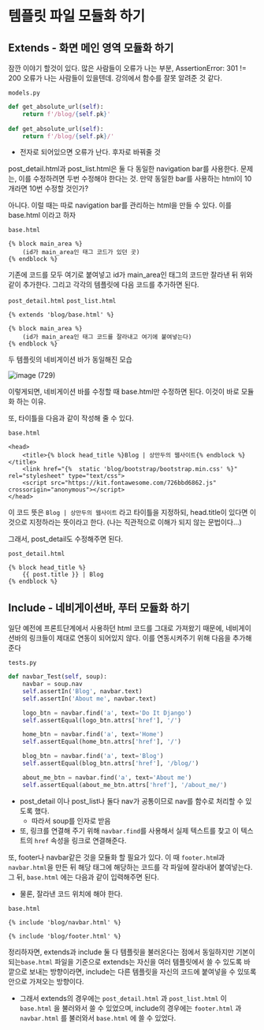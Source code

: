 # 템플릿 파일 모듈화 하기

## Extends - 화면 메인 영역 모듈화 하기

잠깐 이야기 할것이 있다. 많은 사람들이 오류가 나는 부분, AssertionError: 301 != 200 오류가 나는 사람들이 있을텐데. 강의에서 함수를 잘못 알려준 것 같다.

`models.py`

```python
def get_absolute_url(self):
    return f'/blog/{self.pk}'
    
def get_absolute_url(self):
    return f'/blog/{self.pk}/'
```

* 전자로 되어있으면 오류가 난다. 후자로 바꿔줄 것



post\_detail.html과 post\_list.html은 둘 다 동일한 navigation bar를 사용한다. 문제는, 이를 수정하려면 두번 수정해야 한다는 것. 만약 동일한 bar를 사용하는 html이 10개라면 10번 수정할 것인가?

아니다. 이럴 때는 따로 navigation bar를 관리하는 html을 만들 수 있다. 이를 base.html 이라고 하자

`base.html`

```markup
{% block main_area %}
    (id가 main_area인 태그 코드가 있던 곳)
{% endblock %}
```

기존에 코드를 모두 여기로 붙여넣고 id가 main\_area인 태그의 코드만 잘라낸 뒤 위와 같이 추가한다. 그리고 각각의 템플릿에 다음 코드를 추가하면 된다.

`post_detail.html` `post_list.html`

```markup
{% extends 'blog/base.html' %}

{% block main_area %}
    (id가 main_area인 태그 코드를 잘라내고 여기에 붙여넣는다)
{% endblock %}
```



두 템플릿의 네비게이션 바가 동일해진 모습

![image (729)](https://user-images.githubusercontent.com/45033215/128025131-fb2e1593-bd48-43a6-9994-cec6f31b58ff.png)



이렇게되면, 네비게이션 바를 수정할 때 base.html만 수정하면 된다. 이것이 바로 모듈화 하는 이유.



또, 타이틀을 다음과 같이 작성해 줄 수 있다.

`base.html`

```markup
<head>
    <title>{% block head_title %}Blog | 상만두의 웹사이트{% endblock %}</title>
    <link href="{%  static 'blog/bootstrap/bootstrap.min.css' %}" rel="stylesheet" type="text/css">
    <script src="https://kit.fontawesome.com/726bbd6862.js" crossorigin="anonymous"></script>
</head>
```

이 코드 뜻은 `Blog | 상만두의 웹사이트` 라고 타이틀을 지정하되, head.title이 있다면 이 것으로 지정하라는 뜻이라고 한다. \(나는 직관적으로 이해가 되지 않는 문법이다...\)

그래서, post\_detail도 수정해주면 된다.

`post_detail.html`

```markup
{% block head_title %}
    {{ post.title }} | Blog
{% endblock %}
```





## Include - 네비게이션바, 푸터 모듈화 하기

일단 예전에 프론트단계에서 사용하던 html 코드를 그대로 가져왔기 때문에, 네비게이션바의 링크들이 제대로 연동이 되어있지 않다. 이를 연동시켜주기 위해 다음을 추가해준다

`tests.py`

```python
def navbar_Test(self, soup):
    navbar = soup.nav
    self.assertIn('Blog', navbar.text)
    self.assertIn('About me', navbar.text)

    logo_btn = navbar.find('a', text='Do It Django')
    self.assertEqual(logo_btn.attrs['href'], '/')

    home_btn = navbar.find('a', text='Home')
    self.assertEqual(home_btn.attrs['href'], '/')

    blog_btn = navbar.find('a', text='Blog')
    self.assertEqual(blog_btn.attrs['href'], '/blog/')

    about_me_btn = navbar.find('a', text='About me')
    self.assertEqual(about_me_btn.attrs['href'], '/about_me/')
```

* post\_detail 이나 post\_list나 둘다 nav가 공통이므로 nav를 함수로 처리할 수 있도록 했다.
  * 따라서 soup를 인자로 받음
* 또, 링크를 연결해 주기 위해 `navbar.find`를 사용해서 실제 텍스트를 찾고 이 텍스트의 `href` 속성을 링크로 연결해준다.



또, footer나 navbar같은 것을 모듈화 할 필요가 있다. 이 때 `footer.htm`l과 `navbar.html`을 만든 뒤 해당 태그에 해당하는 코드를 각 파일에 잘라내어 붙여넣는다. 그 뒤, `base.html` 에는 다음과 같이 입력해주면 된다.

* 물론, 잘라낸 코드 위치에 해야 한다.

`base.html`

```markup
{% include 'blog/navbar.html' %}

{% include 'blog/footer.html' %}
```



정리하자면, extends과 include 둘 다 템플릿을 불러온다는 점에서 동일하지만 기본이 되는`base.html` 파일을 기준으로 extends는 자신을 여러 템플릿에서 쓸 수 있도록 바깥으로 보내는 방향이라면, include는 다른 템플릿을 자신의 코드에 붙여넣을 수 있또록 안으로 가져오는 방향이다.

* 그래서 extends의 경우에는 `post_detail.html` 과 `post_list.html` 이 `base.html` 을 불러와서 쓸 수 있었으며, include의 경우에는 `footer.html` 과 `navbar.html` 를 불러와서 `base.html` 에 쓸 수 있었다.



